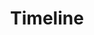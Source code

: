 ---
title: "Timeline"
#weight:                    # Position in the left sidebar menu
layout: _section-timeline   # Shows all your stories and full timeline
#-------------------------------------------------------------------------------
cascade:
- _target:
    kind: section # (story section)  Story
    path: /*/*/_index.md             # timeline/story/_index.md
  type: story
  layout: _section-story
- _target:
    kind: page #    (story page)     Chapter
    path: /*/*/*/index.md            # timeline/story/chapter/index.md
  type: story
  layout: _page-story
- _target:
    kind: section # (event section)  Subplot
    path: /*/*/*/_index.md           # timeline/story/subplot/_index.md
  type: event
  layout: _section-subplot
- _target:
    kind: page #    (event page)     Event
    path: /*/*/[!tabs]*/[!index]*.md # timeline/story/subplot/anything.md
  type: event
  layout: _page-event
---